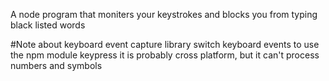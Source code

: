 A node program that moniters your keystrokes and blocks you from typing black listed words



#Note about keyboard event capture library
switch keyboard events to use the npm module keypress
it is probably cross platform, but it can't process numbers and symbols
